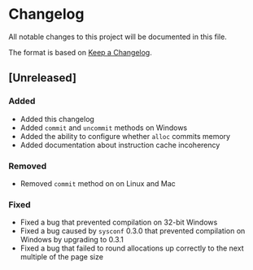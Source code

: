<!-- Copyright 2017 the authors. See the 'Copyright and license' section of the README.md file at the top-level directory of this repository.

Licensed under the Apache License, Version 2.0 (the LICENSE file). This file may not be copied, modified, or distributed except according to those terms. -->

# Changelog

All notable changes to this project will be documented in this file.

The format is based on [Keep a Changelog](http://keepachangelog.com/en/1.0.0/).

## [Unreleased]

### Added
- Added this changelog
- Added `commit` and `uncommit` methods on Windows
- Added the ability to configure whether `alloc` commits memory
- Added documentation about instruction cache incoherency

### Removed
- Removed `commit` method on on Linux and Mac

### Fixed
- Fixed a bug that prevented compilation on 32-bit Windows
- Fixed a bug caused by `sysconf` 0.3.0 that prevented compilation on Windows
  by upgrading to 0.3.1
- Fixed a bug that failed to round allocations up correctly to the next multiple
  of the page size
